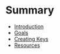 # Summary

* [Introduction](README.md)
* [Goals](goals.md)
* [Creating Keys](creating_keys.md)
* [Resources](resources.md)
